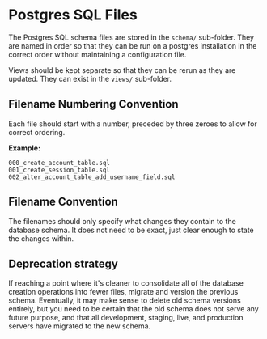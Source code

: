 # Postgres SQL Files

The Postgres SQL schema files are stored in the `schema/` sub-folder. They are named in order so that they can be run on a postgres installation in the correct order without maintaining a configuration file.

Views should be kept separate so that they can be rerun as they are updated. They can exist in the `views/` sub-folder.

## Filename Numbering Convention

Each file should start with a number, preceded by three zeroes to allow for correct ordering.

**Example:**
```
000_create_account_table.sql
001_create_session_table.sql
002_alter_account_table_add_username_field.sql
```

## Filename Convention

The filenames should only specify what changes they contain to the database schema. It does not need to be exact, just clear enough to state the changes within.

## Deprecation strategy

If reaching a point where it's cleaner to consolidate all of the database creation operations into fewer files, migrate and version the previous schema. Eventually, it may make sense to delete old schema versions entirely, but you need to be certain that the old schema does not serve any future purpose, and that all development, staging, live, and production servers have migrated to the new schema.
